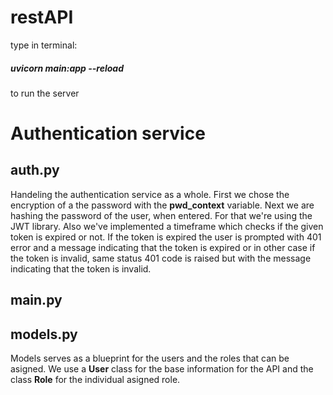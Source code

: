 # restAPI
type in terminal:
##### uvicorn main:app --reload
to run the server


# Authentication service
## auth.py
Handeling the authentication service as a whole. First we chose the encryption of a the password with the **pwd_context** variable. Next we are hashing the password of the user, when entered. For that we're using the JWT library. Also we've implemented a timeframe which checks if the given token is expired or not. If the token is expired the user is prompted with 401 error and a message indicating that the token is expired or in other case if the token is invalid, same status 401 code is raised but with the message indicating that the token is invalid.

## main.py

## models.py
Models serves as a blueprint for the users and the roles that can be asigned.
We use a **User** class for the base information for the API and the class **Role** for the individual asigned role.